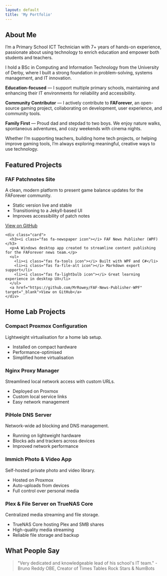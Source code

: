 ```yaml
---
layout: default
title: 'My Portfolio'
---
```


<!-- About Me -->
<section class="section about-section fade-up" id="about">
  <div class="container">
    <h2><i class="fas fa-user icon-header"></i> About Me</h2>
    <p>
      I’m a Primary School ICT Technician with 7+ years of hands-on experience, passionate about using technology to enrich education and empower both students and teachers.
    </p>
    <p>
      I hold a BSc in Computing and Information Technology from the University of Derby, where I built a strong foundation in problem-solving, systems management, and IT innovation.
    </p>
    <p>
      <i class="fas fa-chalkboard-teacher"></i> <strong>Education-focused</strong> — I support multiple primary schools, maintaining and enhancing their IT environments for reliability and accessibility.
    </p>
    <p>
      <i class="fas fa-users-cog"></i> <strong>Community Contributor</strong> — I actively contribute to <strong>FAForever</strong>, an open-source gaming project, collaborating on development, user experience, and community tools.
    </p>
    <p>
      <i class="fas fa-family"></i> <strong>Family First</strong> — Proud dad and stepdad to two boys. We enjoy nature walks, spontaneous adventures, and cozy weekends with cinema nights.
    </p>
    <p>
      Whether I’m supporting teachers, building home tech projects, or helping improve gaming tools, I’m always exploring meaningful, creative ways to use technology.
    </p>
  </div>
</section>

<!-- Featured Projects Section -->
<section class="section">
  <h2><i class="fas fa-star icon-header"></i> Featured Projects</h2>
  <div class="grid">
    <div class="card">
      <h3><i class="fas fa-bullseye icon"></i> FAF Patchnotes Site</h3>
      <p>A clean, modern platform to present game balance updates for the FAForever community.</p>
      <ul>
        <li><i class="fas fa-puzzle-piece icon"></i> Static version live and stable</li>
        <li><i class="fas fa-paint-brush icon"></i> Transitioning to a Jekyll-based UI</li>
        <li><i class="fas fa-chart-line icon"></i> Improves accessibility of patch notes</li>
      </ul>
      <a href="https://github.com/MrRowey/FAF-Patchnotes-Site" target="_blank">View on GitHub</a>
    </div>

    <div class="card">
      <h3><i class="fas fa-newspaper icon"></i> FAF News Publisher (WPF)</h3>
      <p>A Windows desktop app created to streamline content publishing for the FAForever news team.</p>
      <ul>
        <li><i class="fas fa-tools icon"></i> Built with WPF and C#</li>
        <li><i class="fas fa-file-alt icon"></i> Markdown export support</li>
        <li><i class="fas fa-lightbulb icon"></i> Great learning experience in desktop UX</li>
      </ul>
      <a href="https://github.com/MrRowey/FAF-News-Publisher-WPF" target="_blank">View on GitHub</a>
    </div>

  </div>
</section>

<!-- Home Lab Projects Section -->
<section class="section">
  <h2><i class="fas fa-network-wired icon-header"></i> Home Lab Projects</h2>
  <div class="grid">
    <div class="card">
      <h3><i class="fas fa-server icon"></i> Compact Proxmox Configuration</h3>
      <p>Lightweight virtualisation for a home lab setup.</p>
      <ul>
        <li><i class="fas fa-desktop icon"></i> Installed on compact hardware</li>
        <li><i class="fas fa-rocket icon"></i> Performance-optimised</li>
        <li><i class="fas fa-book icon"></i> Simplified home virtualisation</li>
      </ul>
    </div>
    <div class="card">
      <h3><i class="fas fa-globe icon"></i> Nginx Proxy Manager</h3>
      <p>Streamlined local network access with custom URLs.</p>
      <ul>
        <li><i class="fas fa-tools icon"></i> Deployed on Proxmox</li>
        <li><i class="fas fa-link icon"></i> Custom local service links</li>
        <li><i class="fas fa-project-diagram icon"></i> Easy network management</li>
      </ul>
    </div>
    <div class="card">
      <h3><i class="fas fa-shield-alt icon"></i> PiHole DNS Server</h3>
      <p>Network-wide ad blocking and DNS management.</p>
      <ul>
        <li><i class="fas fa-microchip icon"></i> Running on lightweight hardware</li>
        <li><i class="fas fa-ban icon"></i> Blocks ads and trackers across devices</li>
        <li><i class="fas fa-tachometer-alt icon"></i> Improved network performance</li>
      </ul>
    </div>
    <div class="card">
      <h3><i class="fas fa-camera icon"></i> Immich Photo & Video App</h3>
      <p>Self-hosted private photo and video library.</p>
      <ul>
        <li><i class="fas fa-box icon"></i> Hosted on Proxmox</li>
        <li><i class="fas fa-upload icon"></i> Auto-uploads from devices</li>
        <li><i class="fas fa-lock icon"></i> Full control over personal media</li>
      </ul>
    </div>
    <div class="card">
      <h3><i class="fas fa-film icon"></i> Plex & File Server on TrueNAS Core</h3>
      <p>Centralized media streaming and file storage.</p>
      <ul>
        <li><i class="fas fa-hdd icon"></i> TrueNAS Core hosting Plex and SMB shares</li>
        <li><i class="fas fa-tv icon"></i> High-quality media streaming</li>
        <li><i class="fas fa-folder-open icon"></i> Reliable file storage and backup</li>
      </ul>
    </div>
  </div>
</section>

<!-- Testimonials -->
<section id="testimonials">
  <h2><i class="fas fa-comment-dots icon-header"></i> What People Say</h2>
  <blockquote>
    <p>"Very dedicated and knowledgeable lead of his school's IT team." - Bruno Reddy OBE, Creator of Times Tables Rock Stars & NumBots</p>
  </blockquote>
</section>
